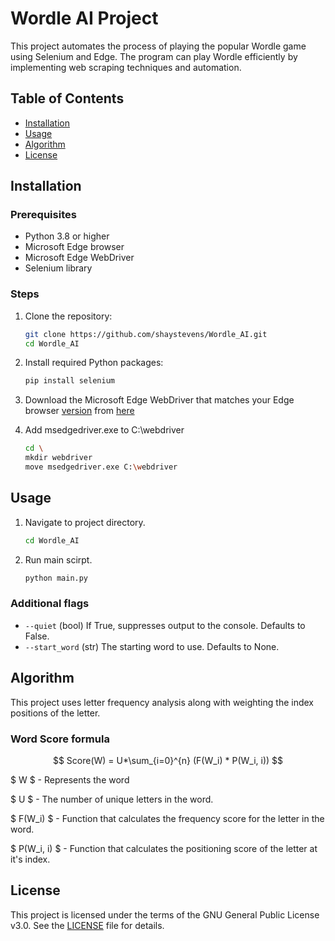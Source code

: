 # Wordle AI Project

This project automates the process of playing the popular Wordle game using Selenium and Edge. The program can play Wordle efficiently by implementing web scraping techniques and automation.

## Table of Contents

- [Installation](#installation)
- [Usage](#usage)
- [Algorithm](#algorithm)
- [License](#license)

## Installation

### Prerequisites

- Python 3.8 or higher
- Microsoft Edge browser
- Microsoft Edge WebDriver
- Selenium library

### Steps

1. Clone the repository:
   ```bash
   git clone https://github.com/shaystevens/Wordle_AI.git
   cd Wordle_AI
   ```
2. Install required Python packages:
    ```bash
    pip install selenium
    ```
3. Download the Microsoft Edge WebDriver that matches your Edge browser [version](https://support.microsoft.com/en-us/microsoft-edge/find-out-which-version-of-microsoft-edge-you-have-c726bee8-c42e-e472-e954-4cf5123497eb) from [here](https://developer.microsoft.com/en-us/microsoft-edge/tools/webdriver/)

4. Add msedgedriver.exe to C:\webdriver
    ```bash
    cd \
    mkdir webdriver
    move msedgedriver.exe C:\webdriver
    ```


## Usage

1. Navigate to project directory.
   ```bash
   cd Wordle_AI
   ```

2. Run main scirpt.
   ```bash
   python main.py
   ```

### Additional flags
* `--quiet` (bool) If True, suppresses output to the console. Defaults to False.
* `--start_word` (str) The starting word to use. Defaults to None.

## Algorithm
This project uses letter frequency analysis along with weighting the index positions of the letter.

### Word Score formula
$$
Score(W) = U*\sum_{i=0}^{n} (F(W_i) * P(W_i, i))
$$

$ W $ - Represents the word

$ U $ - The number of unique letters in the word.

$ F(W_i) $ - Function that calculates the frequency score for the letter in the word.

$ P(W_i, i) $ - Function that calculates the positioning score of the letter at it's index.

## License

This project is licensed under the terms of the GNU General Public License v3.0. See the [LICENSE](./LICENSE) file for details.
